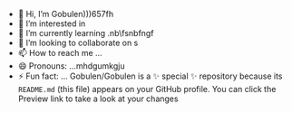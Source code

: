 - 👋 Hi, I’m Gobulen)))657fh
- 👀 I’m interested in 
- 🌱 I’m currently learning .nb\fsnbfngf
- 💞️ I’m looking to collaborate on s
- 📫 How to reach me ...
- 😄 Pronouns: ...mhdgumkgju
- ⚡ Fun fact: ...
Gobulen/Gobulen is a ✨ special ✨ repository because its `README.md` (this file) appears on your GitHub profile.
You can click the Preview link to take a look at your changes
